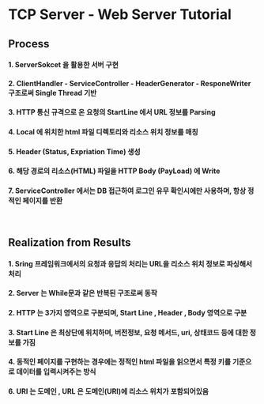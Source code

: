 # TCP Server - Web Server Tutorial<br/>


## Process
#### 1. ServerSokcet 을 활용한 서버 구현
#### 2. ClientHandler - ServiceController - HeaderGenerator - ResponeWriter 구조로써 Single Thread 기반
#### 3. HTTP 통신 규격으로 온 요청의 StartLine 에서 URL 정보를 Parsing
#### 4. Local 에 위치한 html 파일 디렉토리와 리소스 위치 정보를 매칭
#### 5. Header (Status, Expriation Time) 생성
#### 6. 해당 경로의 리소스(HTML) 파일을 HTTP Body (PayLoad) 에 Write
#### 7. ServiceController 에서는 DB 접근하여 로그인 유무 확인시에만 사용하며, 항상 정적인 페이지를 반환<br/><br/><br/>


## Realization from Results
#### 1. Sring 프레임워크에서의 요청과 응답의 처리는 URL을 리소스 위치 정보로 파싱해서 처리
#### 2. Server 는 While문과 같은 반복된 구조로써 동작
#### 2. HTTP 는 3가지 영역으로 구분되며, Start Line , Header , Body 영역으로 구분
#### 3. Start Line 은 최상단에 위치하며, 버전정보, 요청 메서드, uri, 상태코드 등에 대한 정보를 가짐
#### 4. 동적인 페이지를 구현하는 경우에는 정적인 html 파일을 읽으면서 특정 키를 기준으로 데이터를 입력시켜주는 방식
#### 6. URI 는 도메인 , URL 은 도메인(URI)에 리소스 위치가 포함되어있음
